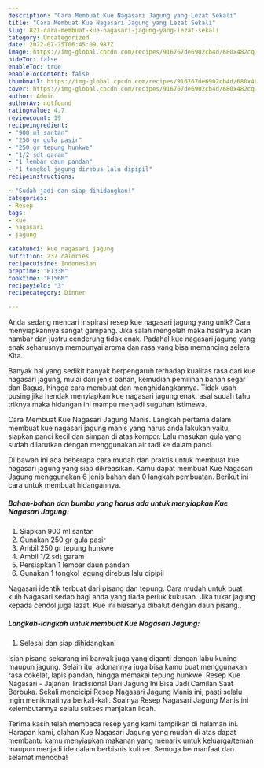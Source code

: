```yaml
---
description: "Cara Membuat Kue Nagasari Jagung yang Lezat Sekali"
title: "Cara Membuat Kue Nagasari Jagung yang Lezat Sekali"
slug: 821-cara-membuat-kue-nagasari-jagung-yang-lezat-sekali
category: Uncategorized
date: 2022-07-25T06:45:09.987Z
image: https://img-global.cpcdn.com/recipes/916767de6902cb4d/680x482cq70/kue-nagasari-jagung-foto-resep-utama.jpg
hideToc: false
enableToc: true
enableTocContent: false
thumbnail: https://img-global.cpcdn.com/recipes/916767de6902cb4d/680x482cq70/kue-nagasari-jagung-foto-resep-utama.jpg
cover: https://img-global.cpcdn.com/recipes/916767de6902cb4d/680x482cq70/kue-nagasari-jagung-foto-resep-utama.jpg
author: Admin
authorAv: notfound
ratingvalue: 4.7
reviewcount: 19
recipeingredient:
- "900 ml santan"
- "250 gr gula pasir"
- "250 gr tepung hunkwe"
- "1/2 sdt garam"
- "1 lembar daun pandan"
- "1 tongkol jagung direbus lalu dipipil"
recipeinstructions:

- "Sudah jadi dan siap dihidangkan!"
categories:
- Resep
tags:
- kue
- nagasari
- jagung

katakunci: kue nagasari jagung 
nutrition: 237 calories
recipecuisine: Indonesian
preptime: "PT33M"
cooktime: "PT56M"
recipeyield: "3"
recipecategory: Dinner

---
```





Anda sedang mencari inspirasi resep kue nagasari jagung yang unik? Cara menyiapkannya sangat gampang. Jika salah mengolah maka hasilnya akan hambar dan justru cenderung tidak enak. Padahal kue nagasari jagung yang enak seharusnya mempunyai aroma dan rasa yang bisa memancing selera Kita.





Banyak hal yang sedikit banyak berpengaruh terhadap kualitas rasa dari kue nagasari jagung, mulai dari jenis bahan, kemudian pemilihan bahan segar dan Bagus, hingga cara membuat dan menghidangkannya. Tidak usah pusing jika hendak menyiapkan kue nagasari jagung enak,      asal sudah tahu triknya maka hidangan ini mampu menjadi suguhan istimewa.














Cara Membuat Kue Nagasari Jagung Manis. Langkah pertama dalam membuat kue nagasari jagung manis yang harus anda lakukan yaitu, siapkan panci kecil dan simpan di atas kompor. Lalu masukan gula yang sudah dilarutkan dengan menggunakan air tadi ke dalam panci.






Di bawah ini ada beberapa cara mudah dan praktis untuk membuat kue nagasari jagung yang siap dikreasikan. Kamu dapat membuat Kue Nagasari Jagung menggunakan 6 jenis bahan dan 0 langkah pembuatan. Berikut ini cara untuk membuat hidangannya.

<!--inarticleads1-->

##### Bahan-bahan dan bumbu yang harus ada untuk menyiapkan Kue Nagasari Jagung:

1. Siapkan 900 ml santan
1. Gunakan 250 gr gula pasir
1. Ambil 250 gr tepung hunkwe
1. Ambil 1/2 sdt garam
1. Persiapkan 1 lembar daun pandan
1. Gunakan 1 tongkol jagung direbus lalu dipipil


Nagasari identik terbuat dari pisang dan tepung. Cara mudah untuk buat kuih Nagasari sedap bagi anda yang tiada periuk kukusan. Jika tukar jagung kepada cendol juga lazat. Kue ini biasanya dibalut dengan daun pisang.. 

<!--inarticleads2-->

##### Langkah-langkah untuk membuat Kue Nagasari Jagung:


1. Selesai dan siap dihidangkan!

Isian pisang sekarang ini banyak juga yang diganti dengan labu kuning maupun jagung. Selain itu, adonannya juga bisa kamu buat menggunakan rasa cokelat, lapis pandan, hingga memakai tepung hunkwe. Resep Kue Nagasari - Jajanan Tradisional Dari Jagung Ini Bisa Jadi Camilan Saat Berbuka. Sekali mencicipi Resep Nagasari Jagung Manis ini, pasti selalu ingin menikmatinya berkali-kali. Soalnya Resep Nagasari Jagung Manis ini kelembutannya selalu sukses manjakan lidah. 

Terima kasih telah membaca resep yang kami tampilkan di halaman ini. Harapan kami, olahan Kue Nagasari Jagung yang mudah di atas dapat membantu kamu menyiapkan makanan yang menarik untuk keluarga/teman maupun menjadi ide dalam berbisnis kuliner. Semoga bermanfaat dan selamat mencoba!
